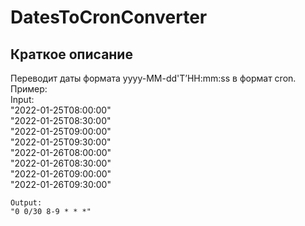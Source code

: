 # DatesToCronConverter
## **Краткое описание**
Переводит даты формата yyyy-MM-dd'T’HH:mm:ss в формат cron.  
Пример:   
Input:  
	"2022-01-25T08:00:00"  
	"2022-01-25T08:30:00"  
	"2022-01-25T09:00:00"  
	"2022-01-25T09:30:00"  
	"2022-01-26T08:00:00"  
	"2022-01-26T08:30:00"  
	"2022-01-26T09:00:00"  
	"2022-01-26T09:30:00"  

	Output:
	"0 0/30 8-9 * * *"
